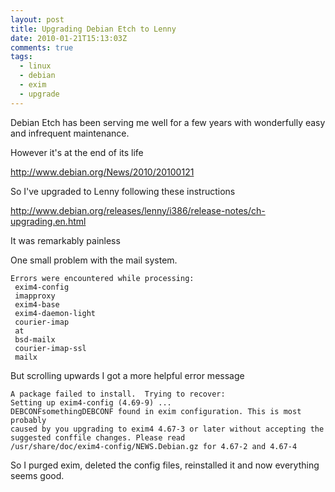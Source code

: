 ```yaml
---
layout: post
title: Upgrading Debian Etch to Lenny
date: 2010-01-21T15:13:03Z
comments: true
tags:
  - linux
  - debian
  - exim
  - upgrade
---
```


Debian Etch has been serving me well for a few years with wonderfully easy and infrequent maintenance.

However it's at the end of its life

http://www.debian.org/News/2010/20100121

So I've upgraded to Lenny following these instructions

<!--more-->

http://www.debian.org/releases/lenny/i386/release-notes/ch-upgrading.en.html

It was remarkably painless

One small problem with the mail system.

```
Errors were encountered while processing:
 exim4-config
 imapproxy
 exim4-base
 exim4-daemon-light
 courier-imap
 at
 bsd-mailx
 courier-imap-ssl
 mailx
```

But scrolling upwards I got a more helpful error message

```
A package failed to install.  Trying to recover:
Setting up exim4-config (4.69-9) ...
DEBCONFsomethingDEBCONF found in exim configuration. This is most probably
caused by you upgrading to exim4 4.67-3 or later without accepting the
suggested conffile changes. Please read
/usr/share/doc/exim4-config/NEWS.Debian.gz for 4.67-2 and 4.67-4
```

So I purged exim, deleted the config files, reinstalled it and now everything seems good.
